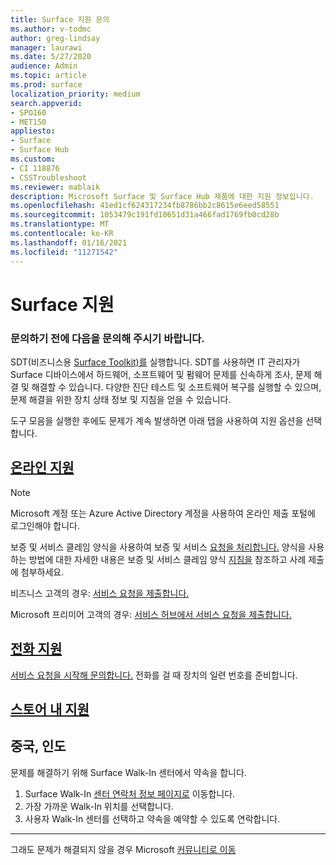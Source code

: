 ```yaml
---
title: Surface 지원 문의
ms.author: v-todmc
author: greg-lindsay
manager: laurawi
ms.date: 5/27/2020
audience: Admin
ms.topic: article
ms.prod: surface
localization_priority: medium
search.appverid:
- SPO160
- MET150
appliesto:
- Surface
- Surface Hub
ms.custom:
- CI 118876
- CSSTroubleshoot
ms.reviewer: mablaik
description: Microsoft Surface 및 Surface Hub 제품에 대한 지원 정보입니다.
ms.openlocfilehash: 41ed1cf624317234fb8786bb2c8615e6eed58551
ms.sourcegitcommit: 1053479c191fd10651d31a466fad1769fb0cd28b
ms.translationtype: MT
ms.contentlocale: ko-KR
ms.lasthandoff: 01/16/2021
ms.locfileid: "11271542"
---
```

# Surface 지원

### 문의하기 전에 다음을 문의해 주시기 바랍니다.  

SDT(비즈니스용 [Surface Toolkit)를](https://docs.microsoft.com/surface/surface-diagnostic-toolkit-business) 실행합니다. SDT를 사용하면 IT 관리자가 Surface 디바이스에서 하드웨어, 소프트웨어 및 펌웨어 문제를 신속하게 조사, 문제 해결 및 해결할 수 있습니다. 다양한 진단 테스트 및 소프트웨어 복구를 실행할 수 있으며, 문제 해결을 위한 장치 상태 정보 및 지침을 얻을 수 있습니다. 

도구 모음을 실행한 후에도 문제가 계속 발생하면 아래 탭을 사용하여 지원 옵션을 선택합니다.

## [온라인 지원](#tab/online)

> [!NOTE]
> Microsoft 계정 또는 Azure Active Directory 계정을 사용하여 온라인 제출 포털에 로그인해야 합니다.  

보증 및 서비스 클레임 양식을 사용하여 보증 및 서비스 [요청을 처리합니다.](https://download.microsoft.com/download/2/e/0/2e00e1c2-3f49-4b6a-b605-74a0244cb88b/Warranty_and_Service_Claim_Submission_Form.xlsx) 양식을 사용하는 방법에 대한 자세한 내용은 보증 및 서비스 클레임 양식 [지침을](warranty-and-service-claim-form.md) 참조하고 사례 제출에 첨부하세요.

비즈니스 고객의 경우: [서비스 요청을 제출합니다.](https://support.serviceshub.microsoft.com/supportforbusiness/create?sapId=d383b26c-f150-6220-8f1b-e8aa325d9727&hidden=false) 

Microsoft 프리미어 고객의 경우: [서비스 허브에서 서비스 요청을 제출합니다.](https://serviceshub.microsoft.com/support/contactsupport) 

 
## [전화 지원](#tab/phone)

[서비스 요청을 시작해 문의합니다.](https://support.microsoft.com/help/4051701/global-customer-service-phone-numbers) 전화를 걸 때 장치의 일련 번호를 준비합니다. 

## [스토어 내 지원](#tab/instore)

## 중국, 인도

문제를 해결하기 위해 Surface Walk-In 센터에서 약속을 합니다.

1. Surface Walk-In [센터 연락처 정보 페이지로](https://support.microsoft.com/help/4498593/find-surface-walk-in-center-contact-information) 이동합니다. 
2. 가장 가까운 Walk-In 위치를 선택합니다.  
3. 사용자 Walk-In 센터를 선택하고 약속을 예약할 수 있도록 연락합니다.


---

그래도 문제가 해결되지 않을 경우 Microsoft [커뮤니티로 이동](https://answers.microsoft.com/)

